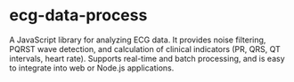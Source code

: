 # ecg-data-process
A JavaScript library for analyzing ECG data. It provides noise filtering, PQRST wave detection, and calculation of clinical indicators (PR, QRS, QT intervals, heart rate). Supports real-time and batch processing, and is easy to integrate into web or Node.js applications.

